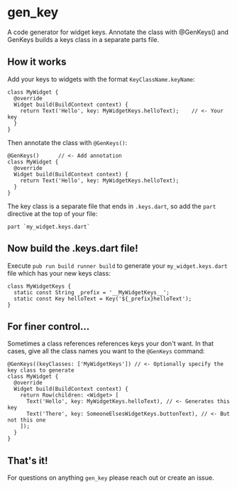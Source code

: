 # gen_key

A code generator for widget keys. Annotate the class with @GenKeys() and GenKeys builds a keys class in a separate parts file.

## How it works

Add your keys to widgets with the format `KeyClassName.keyName`:

    class MyWidget {
      @override
      Widget build(BuildContext context) {
        return Text('Hello', key: MyWidgetKeys.helloText);    // <- Your key
      }
    }

Then annotate the class with `@GenKeys()`:

    @GenKeys()      // <- Add annotation
    class MyWidget {
      @override
      Widget build(BuildContext context) {
        return Text('Hello', key: MyWidgetKeys.helloText);
      }
    }

The key class is a separate file that ends in `.keys.dart`, so add the `part` directive at the top of your file:

    part `my_widget.keys.dart`

## Now build the .keys.dart file!

Execute `pub run build runner build` to generate your `my_widget.keys.dart` file which has your new keys class:

    class MyWidgetKeys {
      static const String _prefix = '__MyWidgetKeys__';
      static const Key helloText = Key('${_prefix}helloText');
    }

## For finer control...

Sometimes a class references references keys your don't want. In that cases, give all the class names you want to the `@GenKeys` command:

    @GenKeys((keyClasses: ['MyWidgetKeys']) // <- Optionally specify the key class to generate
    class MyWidget {
      @override
      Widget build(BuildContext context) {
        return Row(children: <Widget> [
          Text('Hello', key: MyWidgetKeys.helloText), // <- Generates this key
          Text('There', key: SomeoneElsesWidgetKeys.buttonText), // <- But not this one
        ]);
      }
    }

## That's it!

For questions on anything `gen_key` please reach out or create an issue.



